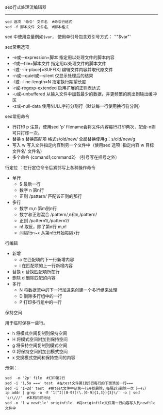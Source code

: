 sed行式处理流编辑器

---

    sed 选项 '命令' 文件名  #命令行格式 
    sed -f 脚本文件 文件名  #脚本格式

sed 中使用变量例如`$var`， 使用单引号包含双引号方式： `'"$var"'

sed常用选项

- -e或--expression=脚本  指定用以处理文件的脚本内容
- -f或--file=脚本文件  指定用以处理文件的脚本文件
- -i或--in-place[=SUFFIX] 编辑文件内容并取代原文件
- -n或--quiet或--silent 仅显示处理后的结果
- -l或--line-length=N   指定换行期望长度
- -r或-regexp-extended  启用扩展的正则表达式
- -u或–unbuffered  从输入文件中加载最少的数据，并更频繁的刷出到输出缓冲区
- -z或–null-data  使用NULL字符分割行（默认每一行使用换行符分割）

sed常用命令

- 行打印   p 
  注意，使用sed 'p' filename会将文件内容每行打印两次，配合-n则可只打印一次。
- 替换  s  替换匹配项 格式s/old/new/
  全局替换使用g：s/old/new/g
- 写入 w   写入文件指定内容到另一个文件中（使用sed 选项 '指定内容 w 目标文件名' 文件名)
- 多个命令 {comand1;command2}  （引号写在括号之外）

行定位 ：在行定位命令后紧邻写上各种操作命令

- 单行
  - $  最后一行
  - 数字  n  第n行
  - 正则  /pattern/   匹配该正则的那行
- 多行
  - 数字  m,n  第m到n行
  - 数字和正则混合  /pattern/,n和n,/pattern/
  - 正则  /pattern1/,/pattern2/
  - n!  取反，除了第n行  m,n!
  - 间隔行n~x  从第n行开始每隔x行

行编辑

- 新增
  - a  在匹配项的下一行新增内容
  - i   在匹配项的上一行新增内容
- 替换  c  替换匹配项所在行
- 删除  d  删除匹配的内容
- 多行
  - N  将数据流中的下一行加进来创建一个多行组来处理
  - D  删除多行组中的一行
  - P  打印多行组中的一行

保持空间

用于临时保存一些行。

- h  将模式空间复制到保持空间
- H  将模式空间附加到保持空间
- g  将保持空间复制到模式空间
- G  将保持空间附加到模式空间
- x  交换模式空间和保持空间的内容

示例：

    sed  -n '2p' file  #打印第2行
    sed -i '1,5a ===' test  #在test文件第1到5行每行的下面添加一行===
    sed -i '1~2d' test  #在test文件中从第一行开始删除，每隔2行删除一次（一行）
    ip addr | grep -o -E '1[^2][0-9?](\.[0-9]{1,3}){3}\/' -o | sed 's/\///'  #本机内网地址
    sed -n '1 w newfile' originfile  #将originfile文件第一行内容写入到newfile文件中



